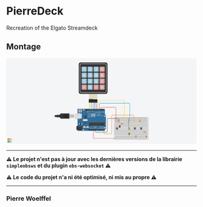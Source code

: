 
# PierreDeck

Recreation of the Elgato Streamdeck

## Montage

![Schéma d'assemblage](/images/schema.png)

---
**⚠️ Le projet n'est pas à jour avec les dernières versions de la librairie `simpleobsws` et du plugin `obs-websocket` ⚠️**

**⚠️ Le code du projet n'a ni été optimisé, ni mis au propre ⚠️**

---

###   Pierre Woelffel
